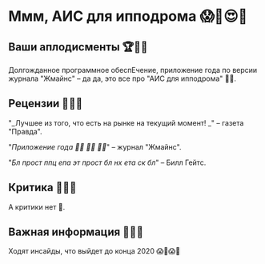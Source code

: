 # Ммм, АИС для ипподрома 😱🙊😍🙈

## Ваши аплодисменты 🏆🤗🤩
Долгожданное программное обеспЕчение, приложение года по версии 
журнала "Жмайнс" – да да, это все про "АИС для ипподрома" 💅💅.

## Рецензии 🥰🤑😋

"_Лучшее из того, что есть на рынке на текущий момент! _" – газета "Правда".

"_Приложение года 💃🕺 🕺🕺 💃💃_" – журнал "Жмайнс".

"_Бл прост ппц епа эт прост бл нх ета ск бл_" – Билл Гейтс.

## Критика 🤢🤮🤬

А критики нет 👯‍.

## Важная информация 😤😎🧐

Ходят инсайды, что выйдет до конца 2020 😱🤯😱🤯